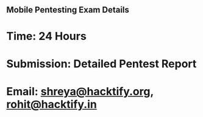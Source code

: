 ## Mobile Pentesting Exam Details

# Time: 24 Hours
# Submission: Detailed Pentest Report
# Email: shreya@hacktify.org, rohit@hacktify.in
